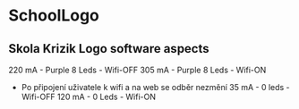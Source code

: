 # SchoolLogo
Skola Krizik Logo software aspects
-------------------------------------

220 mA - Purple 8 Leds - Wifi-OFF
305 mA - Purple 8 Leds - Wifi-ON
- Po připojení uživatele k wifi a na web se odběr nezmění
35 mA - 0 leds - Wifi-OFF
120 mA - 0 Leds - Wifi-ON
